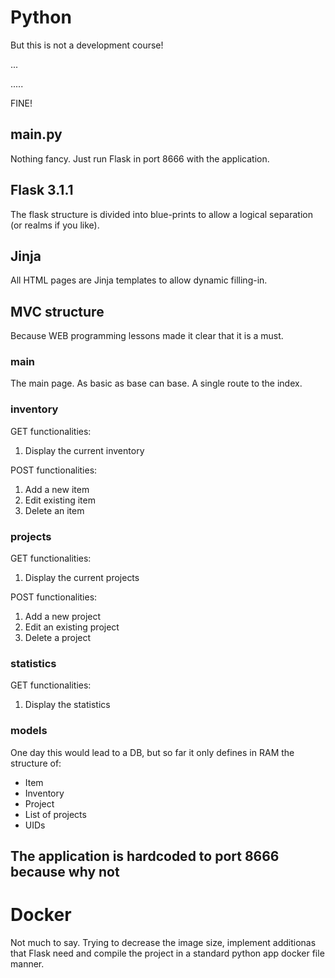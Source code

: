 # Python

But this is not a development course!

...

.....

FINE!

## main.py

Nothing fancy. Just run Flask in port 8666 with the application.

## Flask 3.1.1

The flask structure is divided into blue-prints to allow a logical separation (or realms if you like).

## Jinja

All HTML pages are Jinja templates to allow dynamic filling-in.

## MVC structure

Because WEB programming lessons made it clear that it is a must.

### main

The main page. As basic as base can base. A single route to the index.

### inventory

GET functionalities:
1. Display the current inventory

POST functionalities:
1. Add a new item
2. Edit existing item
3. Delete an item

### projects

GET functionalities:
1. Display the current projects

POST functionalities:
1. Add a new project
2. Edit an existing project
3. Delete a project

### statistics

GET functionalities:
1. Display the statistics

### models
One day this would lead to a DB, but so far it only defines in RAM the structure of:
* Item
* Inventory
* Project
* List of projects
* UIDs

## The application is hardcoded to port 8666 because why not

# Docker

Not much to say. Trying to decrease the image size, implement additionas that Flask need and compile the project in a standard python app docker file manner.

